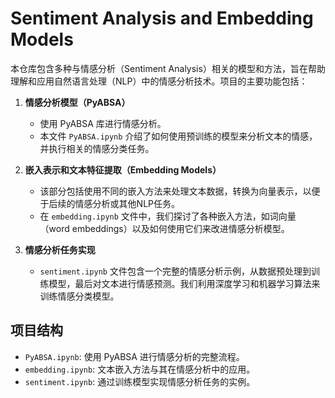 # Sentiment Analysis and Embedding Models

本仓库包含多种与情感分析（Sentiment Analysis）相关的模型和方法，旨在帮助理解和应用自然语言处理（NLP）中的情感分析技术。项目的主要功能包括：

1. **情感分析模型（PyABSA）**
   - 使用 PyABSA 库进行情感分析。
   - 本文件 `PyABSA.ipynb` 介绍了如何使用预训练的模型来分析文本的情感，并执行相关的情感分类任务。

2. **嵌入表示和文本特征提取（Embedding Models）**
   - 该部分包括使用不同的嵌入方法来处理文本数据，转换为向量表示，以便于后续的情感分析或其他NLP任务。
   - 在 `embedding.ipynb` 文件中，我们探讨了各种嵌入方法，如词向量（word embeddings）以及如何使用它们来改进情感分析模型。

3. **情感分析任务实现**
   - `sentiment.ipynb` 文件包含一个完整的情感分析示例，从数据预处理到训练模型，最后对文本进行情感预测。我们利用深度学习和机器学习算法来训练情感分类模型。

## 项目结构

- `PyABSA.ipynb`: 使用 PyABSA 进行情感分析的完整流程。
- `embedding.ipynb`: 文本嵌入方法与其在情感分析中的应用。
- `sentiment.ipynb`: 通过训练模型实现情感分析任务的实例。

